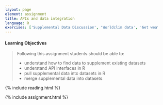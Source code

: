 ```yaml
---
layout: page
element: assignment
title: APIs and data integration
language: R
exercises: ['Supplemental Data Discussion', 'Worldclim data', 'Get weather', 'Check taxonomy']
---
```


#### Learning Objectives

> Following this assignment students should be able to:
>
> - understand how to find data to supplement existing datasets
> - understand API interfaces in R
> - pull supplemental data into datasets in R
> - merge supplemental data into datasets
	
{% include reading.html %}

{% include assignment.html %}
